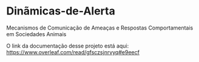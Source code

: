 # Dinãmicas-de-Alerta
Mecanismos de Comunicação de Ameaças e Respostas Comportamentais em Sociedades Animais

O link da documentação desse projeto está aqui:
https://www.overleaf.com/read/gfsczsjnrvyq#e9eecf
